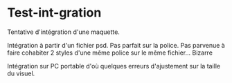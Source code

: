 # Test-int-gration
Tentative d'intégration d'une maquette. 

Intégration à partir d'un fichier psd. 
Pas parfait sur la police. Pas parvenue à faire cohabiter 2 styles d'une même police sur le même fichier... Bizarre

Intégration sur PC portable d'où quelques erreurs d'ajustement sur la taille du visuel.


